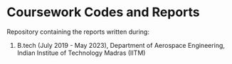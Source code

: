 # Coursework Codes and Reports
Repository containing the reports written during: <br/>
1. B.tech (July 2019 - May 2023), Department of Aerospace Engineering, Indian Institue of Technology Madras (IITM)
